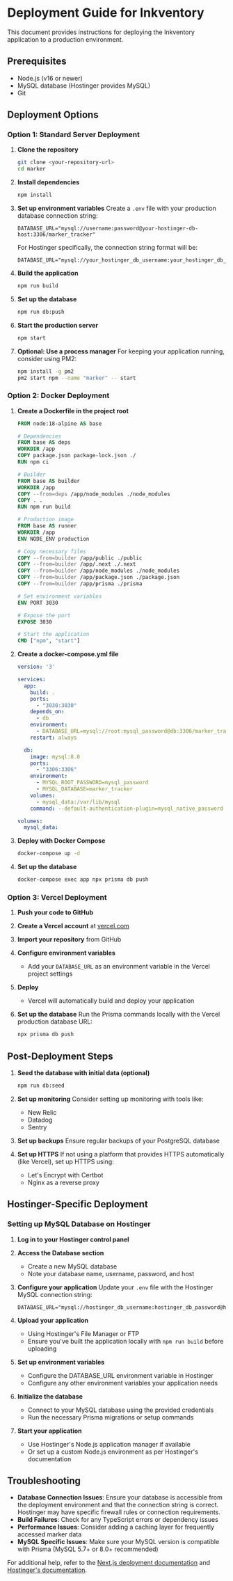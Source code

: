 # Deployment Guide for Inkventory

This document provides instructions for deploying the Inkventory application to a production environment.

## Prerequisites

- Node.js (v16 or newer)
- MySQL database (Hostinger provides MySQL)
- Git

## Deployment Options

### Option 1: Standard Server Deployment

1. **Clone the repository**
   ```bash
   git clone <your-repository-url>
   cd marker
   ```

2. **Install dependencies**
   ```bash
   npm install
   ```

3. **Set up environment variables**
   Create a `.env` file with your production database connection string:
   ```
   DATABASE_URL="mysql://username:password@your-hostinger-db-host:3306/marker_tracker"
   ```
   
   For Hostinger specifically, the connection string format will be:
   ```
   DATABASE_URL="mysql://your_hostinger_db_username:your_hostinger_db_password@your_hostinger_db_host:3306/your_hostinger_db_name"
   ```

4. **Build the application**
   ```bash
   npm run build
   ```

5. **Set up the database**
   ```bash
   npm run db:push
   ```

6. **Start the production server**
   ```bash
   npm start
   ```

7. **Optional: Use a process manager**
   For keeping your application running, consider using PM2:
   ```bash
   npm install -g pm2
   pm2 start npm --name "marker" -- start
   ```

### Option 2: Docker Deployment

1. **Create a Dockerfile in the project root**
   ```dockerfile
   FROM node:18-alpine AS base

   # Dependencies
   FROM base AS deps
   WORKDIR /app
   COPY package.json package-lock.json ./
   RUN npm ci

   # Builder
   FROM base AS builder
   WORKDIR /app
   COPY --from=deps /app/node_modules ./node_modules
   COPY . .
   RUN npm run build

   # Production image
   FROM base AS runner
   WORKDIR /app
   ENV NODE_ENV production

   # Copy necessary files
   COPY --from=builder /app/public ./public
   COPY --from=builder /app/.next ./.next
   COPY --from=builder /app/node_modules ./node_modules
   COPY --from=builder /app/package.json ./package.json
   COPY --from=builder /app/prisma ./prisma

   # Set environment variables
   ENV PORT 3030

   # Expose the port
   EXPOSE 3030

   # Start the application
   CMD ["npm", "start"]
   ```

2. **Create a docker-compose.yml file**
   ```yaml
   version: '3'

   services:
     app:
       build: .
       ports:
         - "3030:3030"
       depends_on:
         - db
       environment:
         - DATABASE_URL=mysql://root:mysql_password@db:3306/marker_tracker
       restart: always

     db:
       image: mysql:8.0
       ports:
         - "3306:3306"
       environment:
         - MYSQL_ROOT_PASSWORD=mysql_password
         - MYSQL_DATABASE=marker_tracker
       volumes:
         - mysql_data:/var/lib/mysql
       command: --default-authentication-plugin=mysql_native_password

   volumes:
     mysql_data:
   ```

3. **Deploy with Docker Compose**
   ```bash
   docker-compose up -d
   ```

4. **Set up the database**
   ```bash
   docker-compose exec app npx prisma db push
   ```

### Option 3: Vercel Deployment

1. **Push your code to GitHub**

2. **Create a Vercel account** at [vercel.com](https://vercel.com)

3. **Import your repository** from GitHub

4. **Configure environment variables**
   - Add your `DATABASE_URL` as an environment variable in the Vercel project settings

5. **Deploy**
   - Vercel will automatically build and deploy your application

6. **Set up the database**
   Run the Prisma commands locally with the Vercel production database URL:
   ```bash
   npx prisma db push
   ```

## Post-Deployment Steps

1. **Seed the database with initial data (optional)**
   ```bash
   npm run db:seed
   ```

2. **Set up monitoring**
   Consider setting up monitoring with tools like:
   - New Relic
   - Datadog
   - Sentry

3. **Set up backups**
   Ensure regular backups of your PostgreSQL database

4. **Set up HTTPS**
   If not using a platform that provides HTTPS automatically (like Vercel), set up HTTPS using:
   - Let's Encrypt with Certbot
   - Nginx as a reverse proxy

## Hostinger-Specific Deployment

### Setting up MySQL Database on Hostinger

1. **Log in to your Hostinger control panel**

2. **Access the Database section**
   - Create a new MySQL database
   - Note your database name, username, password, and host

3. **Configure your application**
   Update your `.env` file with the Hostinger MySQL connection string:
   ```
   DATABASE_URL="mysql://hostinger_db_username:hostinger_db_password@hostinger_db_host:3306/hostinger_db_name"
   ```

4. **Upload your application**
   - Using Hostinger's File Manager or FTP
   - Ensure you've built the application locally with `npm run build` before uploading

5. **Set up environment variables**
   - Configure the DATABASE_URL environment variable in Hostinger
   - Configure any other environment variables your application needs

6. **Initialize the database**
   - Connect to your MySQL database using the provided credentials
   - Run the necessary Prisma migrations or setup commands

7. **Start your application**
   - Use Hostinger's Node.js application manager if available
   - Or set up a custom Node.js environment as per Hostinger's documentation

## Troubleshooting

- **Database Connection Issues**: Ensure your database is accessible from the deployment environment and that the connection string is correct. Hostinger may have specific firewall rules or connection requirements.
- **Build Failures**: Check for any TypeScript errors or dependency issues
- **Performance Issues**: Consider adding a caching layer for frequently accessed marker data
- **MySQL Specific Issues**: Make sure your MySQL version is compatible with Prisma (MySQL 5.7+ or 8.0+ recommended)

For additional help, refer to the [Next.js deployment documentation](https://nextjs.org/docs/deployment) and [Hostinger's documentation](https://support.hostinger.com).
